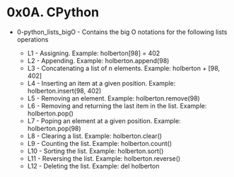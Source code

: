 # 0x0A. CPython

* 0-python_lists_bigO - Contains the big O notations for the following lists operations

  * L1 - Assigning. Example: holberton[98] = 402
  * L2 - Appending. Example: holberton.append(98)
  * L3 - Concatenating a list of n elements. Example: holberton + [98, 402]
  * L4 - Inserting an item at a given position. Example: holberton.insert(98, 402)
  * L5 - Removing an element. Example: holberton.remove(98)
  * L6 - Removing and returning the last item in the list. Example: holberton.pop()
  * L7 - Poping an element at a given position. Example: holberton.pop(98)
  * L8 - Clearing a list. Example: holberton.clear()
  * L9 - Counting the list. Example: holberton.count()
  * L10 - Sorting the list. Example: holberton.sort()
  * L11 - Reversing the list. Example: holberton.reverse()
  * L12 - Deleting the list. Example: del holberton
